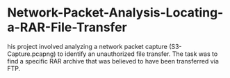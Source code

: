 # Network-Packet-Analysis-Locating-a-RAR-File-Transfer
his project involved analyzing a network packet capture (S3-Capture.pcapng) to identify an unauthorized file transfer. The task was to find a specific RAR archive that was believed to have been transferred via FTP.
